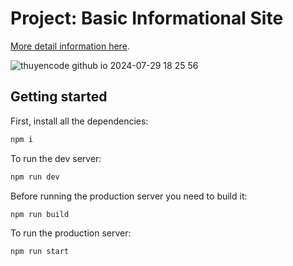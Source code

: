 # Project: Basic Informational Site

[More detail information here](https://www.theodinproject.com/lessons/nodejs-basic-informational-site).

![thuyencode github io 2024-07-29 18 25 56 ](https://github.com/user-attachments/assets/633e743e-fb12-4d8f-b18c-64afb834341b)

## Getting started

First, install all the dependencies:

```bash
npm i
```

To run the dev server:

```bash
npm run dev
```

Before running the production server you need to build it:

```bash
npm run build
```

To run the production server:

```bash
npm run start
```
